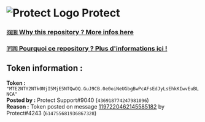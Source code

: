 # ![Protect Logo](https://i.imgur.com/5ovpCPg.png) Protect

### [🇬🇧 Why this repository ? More infos here](https://github.com/protect-github-bot/token-reset/blob/main/README.md)

### [🇫🇷 Pourquoi ce repository ? Plus d'informations ici !](https://github.com/protect-github-bot/token-reset/blob/main/FR_README.md)

## Token information :
**Token :** `"MTE2NTY2NTk0NjI5MjE5NTQwOQ.GuJ9CB.0e0oiNeUGbgBwPcAFsEdJyLsEhkKIwvEuBLNCA"`\
**Posted by :** Protect Support#9040 (`436918774247981096`)\
**Reason :** Token posted on message [1197220462145585182](https://discord.com/channels/835179952500113459/881108454226399292/1197220462145585182) by Protect#4243 (`614755681936867328`)